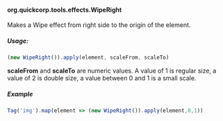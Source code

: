#### org.quickcorp.tools.effects.WipeRight
Makes a Wipe effect from right side to the origin of the element.

##### Usage:
```javascript
(new WipeRight()).apply(element, scaleFrom, scaleTo)
```

**scaleFrom** and **scaleTo** are numeric values.
A value of 1 is regular size, a value of 2 is double size, a value between 0 and 1 is a small scale.

##### Example

```javascript
Tag('img').map(element => (new WipeRight()).apply(element,0,1))
```


